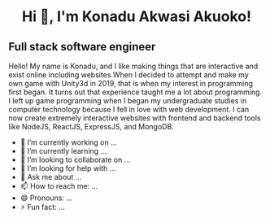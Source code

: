 <h1 align="center">Hi 👋, I'm Konadu Akwasi Akuoko!</h1>

Full stack software engineer
-----------------------------------------------------

Hello! My name is Konadu, and I like making things that are interactive and exist online including websites.When I decided to attempt and make my own game with Unity3d in 2019, that is when my interest in programming first began. It turns out that experience taught me a lot about programming. I left up game programming when I began my undergraduate studies in computer technology because I fell in love with web development. I can now create extremely interactive websites with frontend and backend tools like NodeJS, ReactJS, ExpressJS, and MongoDB.




- 🔭 I’m currently working on ...
- 🌱 I’m currently learning ...
- 👯 I’m looking to collaborate on ...
- 🤔 I’m looking for help with ...
- 💬 Ask me about ...
- 📫 How to reach me: ...
- 😄 Pronouns: ...
- ⚡ Fun fact: ...

